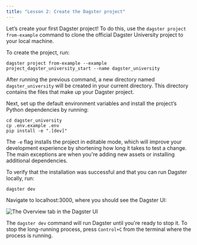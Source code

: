 ```yaml
---
title: "Lesson 2: Create the Dagster project"
---
```


Let’s create your first Dagster project! To do this, use the `dagster project from-example` command to clone the official Dagster University project to your local machine.

To create the project, run:

```shell
dagster project from-example --example project_dagster_university_start --name dagster_university
```

After running the previous command, a new directory named `dagster_university` will be created in your current directory. This directory contains the files that make up your Dagster project.

Next, set up the default environment variables and install the project’s Python dependencies by running:

<!-- TODO: ADD WINDOWS VERSION AND TAB COMPONENT -->

```shell
cd dagster_university
cp .env.example .env
pip install -e ".[dev]"
```

The `-e` flag installs the project in editable mode, which will improve your development experience by shortening how long it takes to test a change. The main exceptions are when you're adding new assets or installing additional dependencies.

To verify that the installation was successful and that you can run Dagster locally, run:

```shell
dagster dev
```

Navigate to localhost:3000, where you should see the Dagster UI:

![The Overview tab in the Dagster UI](/images/dagster-essentials/lesson-2/dagster-ui.png)

The `dagster dev` command will run Dagster until you're ready to stop it. To stop the long-running process, press `Control+C` from the terminal where the process is running.